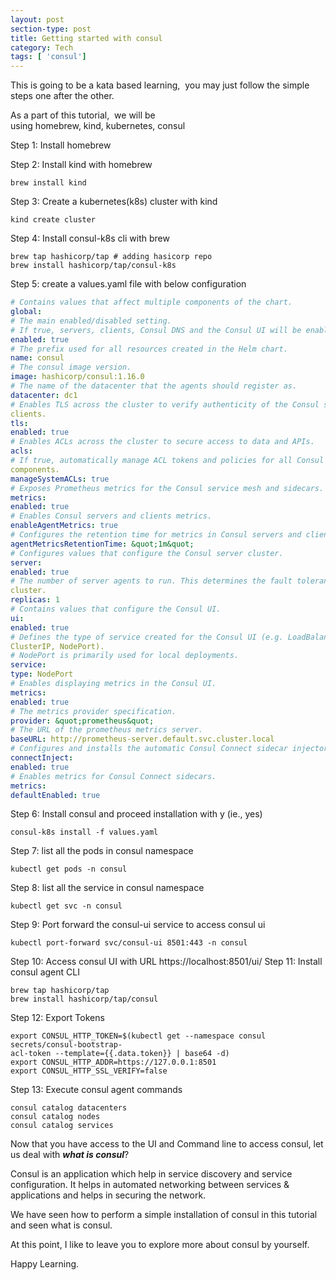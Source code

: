 ```yaml
---
layout: post
section-type: post
title: Getting started with consul
category: Tech
tags: [ 'consul']
---
```


This is going to be a kata based learning,  you may just follow the simple
steps one after the other. 

As a part of this tutorial,  we will be
using homebrew, kind, kubernetes, consul

Step 1: Install homebrew

Step 2: Install kind with homebrew

```shell
brew install kind
```

Step 3: Create a kubernetes(k8s) cluster with kind

```shell
kind create cluster
```

Step 4: Install consul-k8s cli with brew
```shell
brew tap hashicorp/tap # adding hasicorp repo
brew install hashicorp/tap/consul-k8s
```

Step 5: create a values.yaml file with below configuration

```yaml
# Contains values that affect multiple components of the chart.
global:
# The main enabled/disabled setting.
# If true, servers, clients, Consul DNS and the Consul UI will be enabled.
enabled: true
# The prefix used for all resources created in the Helm chart.
name: consul
# The consul image version.
image: hashicorp/consul:1.16.0
# The name of the datacenter that the agents should register as.
datacenter: dc1
# Enables TLS across the cluster to verify authenticity of the Consul servers and
clients.
tls:
enabled: true
# Enables ACLs across the cluster to secure access to data and APIs.
acls:
# If true, automatically manage ACL tokens and policies for all Consul
components.
manageSystemACLs: true
# Exposes Prometheus metrics for the Consul service mesh and sidecars.
metrics:
enabled: true
# Enables Consul servers and clients metrics.
enableAgentMetrics: true
# Configures the retention time for metrics in Consul servers and clients.
agentMetricsRetentionTime: &quot;1m&quot;
# Configures values that configure the Consul server cluster.
server:
enabled: true
# The number of server agents to run. This determines the fault tolerance of the
cluster.
replicas: 1
# Contains values that configure the Consul UI.
ui:
enabled: true
# Defines the type of service created for the Consul UI (e.g. LoadBalancer,
ClusterIP, NodePort).
# NodePort is primarily used for local deployments.
service:
type: NodePort
# Enables displaying metrics in the Consul UI.
metrics:
enabled: true
# The metrics provider specification.
provider: &quot;prometheus&quot;
# The URL of the prometheus metrics server.
baseURL: http://prometheus-server.default.svc.cluster.local
# Configures and installs the automatic Consul Connect sidecar injector.
connectInject:
enabled: true
# Enables metrics for Consul Connect sidecars.
metrics:
defaultEnabled: true
```

Step 6: Install consul and proceed installation with y (ie., yes)

```shell
consul-k8s install -f values.yaml
```

Step 7: list all the pods in consul namespace

```shell
kubectl get pods -n consul
```

Step 8: list all the service in consul namespace

```shell
kubectl get svc -n consul
```

Step 9: Port forward the consul-ui service to access consul ui

```shell
kubectl port-forward svc/consul-ui 8501:443 -n consul
```

Step 10: Access consul UI with URL
https://localhost:8501/ui/
Step 11: Install consul agent CLI


```shell
brew tap hashicorp/tap
brew install hashicorp/tap/consul
```

Step 12: Export Tokens

```shell
export CONSUL_HTTP_TOKEN=$(kubectl get --namespace consul secrets/consul-bootstrap-
acl-token --template={{.data.token}} | base64 -d)
export CONSUL_HTTP_ADDR=https://127.0.0.1:8501
export CONSUL_HTTP_SSL_VERIFY=false
```

Step 13: Execute consul agent commands

```shell
consul catalog datacenters
consul catalog nodes
consul catalog services
```


Now that you have access to the UI and Command line to access consul, let
us deal with ***what is consul***?

Consul is an application which help in service discovery and service
configuration. It helps in automated networking between services &
applications and helps in securing the network.

We have seen how to perform a simple installation of consul in this tutorial
and seen what is consul.

At this point, I like to leave you to explore more about consul by yourself.

Happy Learning.